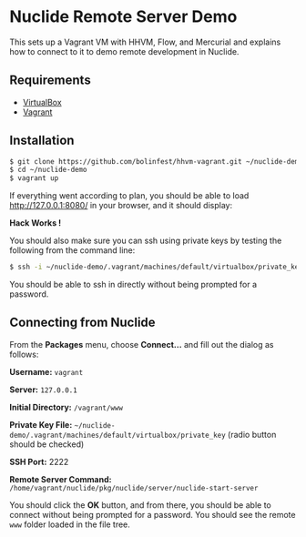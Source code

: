 # Nuclide Remote Server Demo

This sets up a Vagrant VM with HHVM, Flow, and Mercurial
and explains how to connect to it to demo remote development in Nuclide.

## Requirements

* [VirtualBox](https://www.virtualbox.org)
* [Vagrant](http://vagrantup.com)

## Installation

```bash
$ git clone https://github.com/bolinfest/hhvm-vagrant.git ~/nuclide-demo
$ cd ~/nuclide-demo
$ vagrant up
```

If everything went according to plan, you should be able to load
http://127.0.0.1:8080/ in your browser, and it should display:

**Hack Works !**

You should also make sure you can ssh using private keys by testing the following from
the command line:

```bash
$ ssh -i ~/nuclide-demo/.vagrant/machines/default/virtualbox/private_key -p 2222 vagrant@127.0.0.1
```

You should be able to ssh in directly without being prompted for a password.

## Connecting from Nuclide

From the **Packages** menu, choose **Connect...** and fill out the dialog as follows:

**Username:** `vagrant`

**Server:** `127.0.0.1`

**Initial Directory:** `/vagrant/www`

**Private Key File:** `~/nuclide-demo/.vagrant/machines/default/virtualbox/private_key`
(radio button should be checked)

**SSH Port:** 2222

**Remote Server Command:** `/home/vagrant/nuclide/pkg/nuclide/server/nuclide-start-server`

You should click the **OK** button, and from there, you should be able to connect without
being prompted for a password. You should see the remote `www` folder loaded in the file tree.
